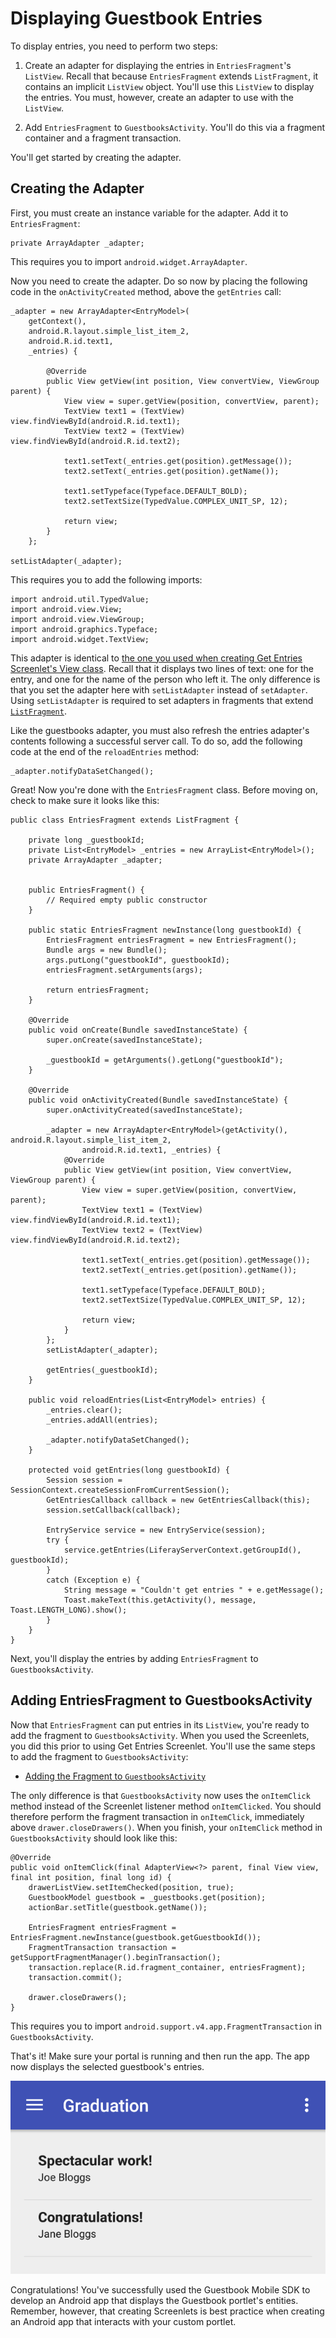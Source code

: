 # Displaying Guestbook Entries [](id=displaying-guestbook-entries)

To display entries, you need to perform two steps: 

1. Create an adapter for displaying the entries in `EntriesFragment`'s 
   `ListView`. Recall that because `EntriesFragment` extends `ListFragment`, it 
   contains an implicit `ListView` object. You'll use this `ListView` to display 
   the entries. You must, however, create an adapter to use with the `ListView`. 

2. Add `EntriesFragment` to `GuestbooksActivity`. You'll do this via a fragment 
   container and a fragment transaction.

You'll get started by creating the adapter. 

## Creating the Adapter [](id=creating-the-adapter)

First, you must create an instance variable for the adapter. Add it to 
`EntriesFragment`: 

    private ArrayAdapter _adapter;

This requires you to import `android.widget.ArrayAdapter`.

Now you need to create the adapter. Do so now by placing the following code in 
the `onActivityCreated` method, above the `getEntries` call:

    _adapter = new ArrayAdapter<EntryModel>(
        getContext(), 
        android.R.layout.simple_list_item_2,
        android.R.id.text1, 
        _entries) {
        
            @Override
            public View getView(int position, View convertView, ViewGroup parent) {
                View view = super.getView(position, convertView, parent);
                TextView text1 = (TextView) view.findViewById(android.R.id.text1);
                TextView text2 = (TextView) view.findViewById(android.R.id.text2);

                text1.setText(_entries.get(position).getMessage());
                text2.setText(_entries.get(position).getName());

                text1.setTypeface(Typeface.DEFAULT_BOLD);
                text2.setTextSize(TypedValue.COMPLEX_UNIT_SP, 12);

                return view;
            }
        };
 
    setListAdapter(_adapter);

This requires you to add the following imports:

    import android.util.TypedValue;
    import android.view.View;
    import android.view.ViewGroup;
    import android.graphics.Typeface;
    import android.widget.TextView;

This adapter is identical to 
[the one you used when creating Get Entries Screenlet's View class](/develop/learning-paths/mobile/-/knowledge_base/6-2/creating-get-entries-screenlets-ui#creating-the-view-class). 
Recall that it displays two lines of text: one for the entry, and one for the 
name of the person who left it. The only difference is that you set the adapter 
here with `setListAdapter` instead of `setAdapter`. Using `setListAdapter` is 
required to set adapters in fragments that extend 
[`ListFragment`](http://developer.android.com/reference/android/app/ListFragment.html). 

Like the guestbooks adapter, you must also refresh the entries adapter's 
contents following a successful server call. To do so, add the following code at 
the end of the `reloadEntries` method: 

    _adapter.notifyDataSetChanged();

Great! Now you're done with the `EntriesFragment` class. Before moving on, check 
to make sure it looks like this:

    public class EntriesFragment extends ListFragment {

        private long _guestbookId;
        private List<EntryModel> _entries = new ArrayList<EntryModel>();
        private ArrayAdapter _adapter;


        public EntriesFragment() {
            // Required empty public constructor
        }

        public static EntriesFragment newInstance(long guestbookId) {
            EntriesFragment entriesFragment = new EntriesFragment();
            Bundle args = new Bundle();
            args.putLong("guestbookId", guestbookId);
            entriesFragment.setArguments(args);

            return entriesFragment;
        }

        @Override
        public void onCreate(Bundle savedInstanceState) {
            super.onCreate(savedInstanceState);

            _guestbookId = getArguments().getLong("guestbookId");
        }

        @Override
        public void onActivityCreated(Bundle savedInstanceState) {
            super.onActivityCreated(savedInstanceState);

            _adapter = new ArrayAdapter<EntryModel>(getActivity(), android.R.layout.simple_list_item_2,
                    android.R.id.text1, _entries) {
                @Override
                public View getView(int position, View convertView, ViewGroup parent) {
                    View view = super.getView(position, convertView, parent);
                    TextView text1 = (TextView) view.findViewById(android.R.id.text1);
                    TextView text2 = (TextView) view.findViewById(android.R.id.text2);

                    text1.setText(_entries.get(position).getMessage());
                    text2.setText(_entries.get(position).getName());

                    text1.setTypeface(Typeface.DEFAULT_BOLD);
                    text2.setTextSize(TypedValue.COMPLEX_UNIT_SP, 12);

                    return view;
                }
            };
            setListAdapter(_adapter);

            getEntries(_guestbookId);
        }

        public void reloadEntries(List<EntryModel> entries) {
            _entries.clear();
            _entries.addAll(entries);

            _adapter.notifyDataSetChanged();
        }

        protected void getEntries(long guestbookId) {
            Session session = SessionContext.createSessionFromCurrentSession();
            GetEntriesCallback callback = new GetEntriesCallback(this);
            session.setCallback(callback);

            EntryService service = new EntryService(session);
            try {
                service.getEntries(LiferayServerContext.getGroupId(), guestbookId);
            }
            catch (Exception e) {
                String message = "Couldn't get entries " + e.getMessage();
                Toast.makeText(this.getActivity(), message, Toast.LENGTH_LONG).show();
            }
        }
    }

Next, you'll display the entries by adding `EntriesFragment` to 
`GuestbooksActivity`. 

## Adding EntriesFragment to GuestbooksActivity [](id=adding-entriesfragment-to-guestbooksactivity)

Now that `EntriesFragment` can put entries in its `ListView`, you're ready to 
add the fragment to `GuestbooksActivity`. When you used the Screenlets, you did 
this prior to using Get Entries Screenlet. You'll use the same steps to add the 
fragment to `GuestbooksActivity`: 

- [Adding the Fragment to `GuestbooksActivity`](/develop/learning-paths/mobile/-/knowledge_base/6-2/creating-a-fragment-for-get-entries-screenlet#adding-the-fragment-to-guestbooksactivity)

The only difference is that 
`GuestbooksActivity` now uses the `onItemClick` method instead of the Screenlet 
listener method `onItemClicked`. You should therefore perform the fragment 
transaction in `onItemClick`, immediately above `drawer.closeDrawers()`. When 
you finish, your `onItemClick` method in `GuestbooksActivity` should look like 
this: 

    @Override
    public void onItemClick(final AdapterView<?> parent, final View view, final int position, final long id) {
        drawerListView.setItemChecked(position, true);
        GuestbookModel guestbook = _guestbooks.get(position);
        actionBar.setTitle(guestbook.getName());

        EntriesFragment entriesFragment = EntriesFragment.newInstance(guestbook.getGuestbookId());
        FragmentTransaction transaction = getSupportFragmentManager().beginTransaction();
        transaction.replace(R.id.fragment_container, entriesFragment);
        transaction.commit();

        drawer.closeDrawers();
    }

This requires you to import `android.support.v4.app.FragmentTransaction` in 
`GuestbooksActivity`. 

That's it! Make sure your portal is running and then run the app. The app now 
displays the selected guestbook's entries. 

![Figure 1: The entries for the selected guestbook now appear in your app.](../../../images/android-guestbook-entries.png)

Congratulations! You've successfully used the Guestbook Mobile SDK to develop an 
Android app that displays the Guestbook portlet's entities. Remember, however, 
that creating Screenlets is best practice when creating an Android app that 
interacts with your custom portlet. 
